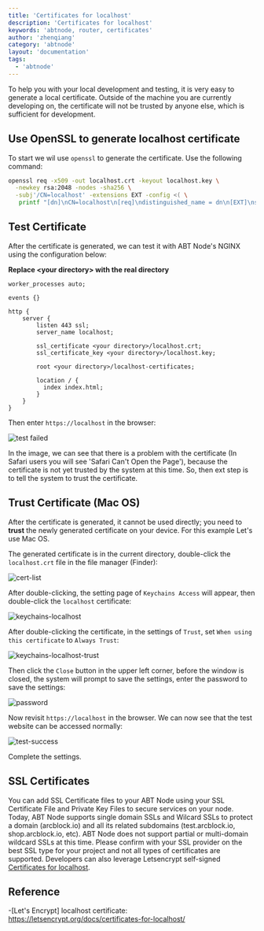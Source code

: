 ```yaml
---
title: 'Certificates for localhost'
description: 'Certificates for localhost'
keywords: 'abtnode, router, certificates'
author: 'zhenqiang'
category: 'abtnode'
layout: 'documentation'
tags:
  - 'abtnode'
---
```


To help you with your local development and testing, it is very easy to generate a local certificate. Outside of the machine you are currently developing on, the certificate will not be trusted by anyone else, which is sufficient for development.

## Use OpenSSL to generate localhost certificate

To start we wil use `openssl` to generate the certificate. Use the following command:

```bash
openssl req -x509 -out localhost.crt -keyout localhost.key \
  -newkey rsa:2048 -nodes -sha256 \
  -subj'/CN=localhost' -extensions EXT -config <( \
   printf "[dn]\nCN=localhost\n[req]\ndistinguished_name = dn\n[EXT]\nsubjectAltName=DNS:localhost\nkeyUsage=digitalSignature\nextendedKeyUsage=serverAuth")
```

## Test Certificate

After the certificate is generated, we can test it with ABT Node's NGINX using the configuration below:

**Replace \<your directory\> with the real directory**

```nginx
worker_processes auto;

events {}

http {
    server {
        listen 443 ssl;
        server_name localhost;

        ssl_certificate <your directory>/localhost.crt;
        ssl_certificate_key <your directory>/localhost.key;

        root <your directory>/localhost-certificates;

        location / {
          index index.html;
        }
    }
}
```

Then enter `https://localhost` in the browser:

![test failed](./images/test-failed.png)

In the image, we can see that there is a problem with the certificate (In Safari users you will see 'Safari Can't Open the Page'), because the certificate is not yet trusted by the system at this time.  So, then ext step is to tell the system to trust the certificate. 

## Trust Certificate (Mac OS)

After the certificate is generated, it cannot be used directly; you need to **trust** the newly generated certificate on your device. For this example Let's use Mac OS.

The generated certificate is in the current directory, double-click the `localhost.crt` file in the file manager (Finder):

![cert-list](./images/cert-list.png)

After double-clicking, the setting page of `Keychains Access` will appear, then double-click the `localhost` certificate:

![keychains-localhost](./images/keychains-localhost.png)

After double-clicking the certificate, in the settings of `Trust`, set `When using this certificate` to `Always Trust`:

![keychains-localhost-trust](./images/keychains-localhost-trust.png)

Then click the `Close` button in the upper left corner, before the window is closed, the system will prompt to save the settings, enter the password to save the settings:

![password](./images/password.png)

Now revisit `https://localhost` in the browser. We can now see that the test website can be accessed normally:

![test-success](./images/test-success.png)

Complete the settings.

## SSL Certificates 

You can add SSL Certificate files to your ABT Node using your SSL Certificate File and Private Key Files to secure services on your node. Today, ABT Node supports single domain SSLs and Wilcard SSLs to protect a domain (arcblock.io) and all its related subdomains (test.arcblock.io, shop.arcblock.io, etc). ABT Node does not support partial or multi-domain wildcard SSLs at this time. Please confirm with your SSL provider on the best SSL type for your project and not all types of certificates are supported. Developers can also leverage Letsencrypt self-signed [Certificates for localhost](./certificates-for-localhost).

## Reference

-[Let's Encrypt] localhost certificate: https://letsencrypt.org/docs/certificates-for-localhost/
